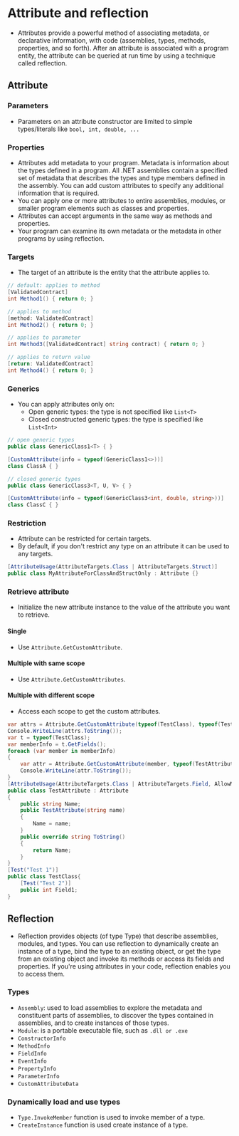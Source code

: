 # Attribute and reflection
- Attributes provide a powerful method of associating metadata, or declarative information, with code (assemblies, types, methods, properties, and so forth). After an attribute is associated with a program entity, the attribute can be queried at run time by using a technique called reflection. 
## Attribute
### Parameters
- Parameters on an attribute constructor are limited to simple types/literals like `bool, int, double, ...`
### Properties
- Attributes add metadata to your program. Metadata is information about the types defined in a program. All .NET assemblies contain a specified set of metadata that describes the types and type members defined in the assembly. You can add custom attributes to specify any additional information that is required.
- You can apply one or more attributes to entire assemblies, modules, or smaller program elements such as classes and properties.
- Attributes can accept arguments in the same way as methods and properties.
- Your program can examine its own metadata or the metadata in other programs by using reflection.
### Targets
- The target of an attribute is the entity that the attribute applies to.
```c#
// default: applies to method
[ValidatedContract]
int Method1() { return 0; }

// applies to method
[method: ValidatedContract]
int Method2() { return 0; }

// applies to parameter
int Method3([ValidatedContract] string contract) { return 0; }

// applies to return value
[return: ValidatedContract]
int Method4() { return 0; }
```
### Generics
- You can apply attributes only on:
    - Open generic types: the type is not specified like `List<T>`
    - Closed constructed generic types: the type is specified like `List<Int>`
```c#
// open generic types
public class GenericClass1<T> { }

[CustomAttribute(info = typeof(GenericClass1<>))]
class ClassA { }

// closed generic types
public class GenericClass3<T, U, V> { }

[CustomAttribute(info = typeof(GenericClass3<int, double, string>))]
class ClassC { }
```
### Restriction
- Attribute can be restricted for certain targets.
- By default, if you don't restrict any type on an attribute it can be used to any targets.
```c#
[AttributeUsage(AttributeTargets.Class | AttributeTargets.Struct)]
public class MyAttributeForClassAndStructOnly : Attribute {}
```
### Retrieve attribute
- Initialize the new attribute instance to the value of the attribute you want to retrieve.
#### Single
- Use `Attribute.GetCustomAttribute`.
#### Multiple with same scope
- Use `Attribute.GetCustomAttributes`.
#### Multiple with different scope
- Access each scope to get the custom attributes.
```c#
var attrs = Attribute.GetCustomAttribute(typeof(TestClass), typeof(TestAttribute));
Console.WriteLine(attrs.ToString());
var t = typeof(TestClass);
var memberInfo = t.GetFields();
foreach (var member in memberInfo)
{
    var attr = Attribute.GetCustomAttribute(member, typeof(TestAttribute));
    Console.WriteLine(attr.ToString());
}
[AttributeUsage(AttributeTargets.Class | AttributeTargets.Field, AllowMultiple = false)]
public class TestAttribute : Attribute
{
    public string Name;
    public TestAttribute(string name)
    {
        Name = name;
    }
    public override string ToString()
    {
        return Name;
    }
}
[Test("Test 1")]
public class TestClass{
    [Test("Test 2")]
    public int Field1;
}
```
## Reflection
- Reflection provides objects (of type Type) that describe assemblies, modules, and types. You can use reflection to dynamically create an instance of a type, bind the type to an existing object, or get the type from an existing object and invoke its methods or access its fields and properties. If you're using attributes in your code, reflection enables you to access them.
### Types
- `Assembly`: used to load assemblies to explore the metadata and constituent parts of assemblies, to discover the types contained in assemblies, and to create instances of those types.
- `Module`: is a portable executable file, such as `.dll or .exe`
- `ConstructorInfo`
- `MethodInfo`
- `FieldInfo`
- `EventInfo`
- `PropertyInfo`
- `ParameterInfo`
- `CustomAttributeData`
### Dynamically load and use types
- `Type.InvokeMember` function is used to invoke member of a type.
- `CreateInstance` function is used create instance of a type.